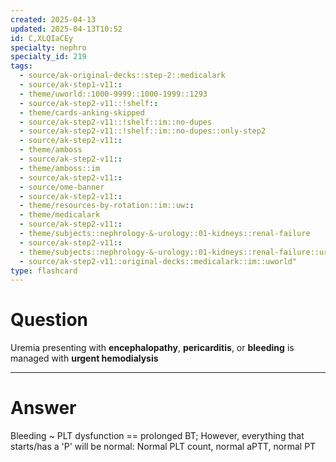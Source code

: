 ```yaml
---
created: 2025-04-13
updated: 2025-04-13T10:52
id: C,XLQIaCEy
specialty: nephro
specialty_id: 219
tags:
  - source/ak-original-decks::step-2::medicalark
  - source/ak-step1-v11::
  - theme/uworld::1000-9999::1000-1999::1293
  - source/ak-step2-v11::!shelf::
  - theme/cards-anking-skipped
  - source/ak-step2-v11::!shelf::im::no-dupes
  - source/ak-step2-v11::!shelf::im::no-dupes::only-step2
  - source/ak-step2-v11::
  - theme/amboss
  - source/ak-step2-v11::
  - theme/amboss::im
  - source/ak-step2-v11::
  - source/ome-banner
  - source/ak-step2-v11::
  - theme/resources-by-rotation::im::uw::
  - theme/medicalark
  - source/ak-step2-v11::
  - theme/subjects::nephrology-&-urology::01-kidneys::renal-failure
  - source/ak-step2-v11::
  - theme/subjects::nephrology-&-urology::01-kidneys::renal-failure::uremia
  - source/ak-step2-v11::original-decks::medicalark::im::uworld"
type: flashcard
---
```


# Question
Uremia presenting with **encephalopathy**, **pericarditis**, or **bleeding** is managed with **urgent hemodialysis**

---

# Answer
Bleeding ~ PLT dysfunction == prolonged BT; However, everything that starts/has a 'P' will be normal: Normal PLT count, normal aPTT, normal PT